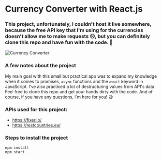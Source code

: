 # Currency Converter with React.js
### This project, unfortunately, I couldn't host it live somewhere, because the free API key that I'm using for the currencies doesn't allow me to make requests :frowning_face:, but you can definitely clone this repo and have fun with the code. :money_mouth_face:

![Currency Converter](https://imgur.com/3EjpdWi.png)

### A few notes about the project
My main goal with this small but practical app was to expand my knowledge when it comes to promises, ```async``` functions and the ```await``` keyword in JavaScript. I've also practiced a lot of destructuring values from API's data. Feel free to clone this repo and get your hands dirty with the code. And of course, if you have any questions, I'm here for you! :smiley:

### APIs used for this project:
* https://fixer.io/
* https://restcountries.eu/

### Steps to install the project
```
npm install
npm start
```
